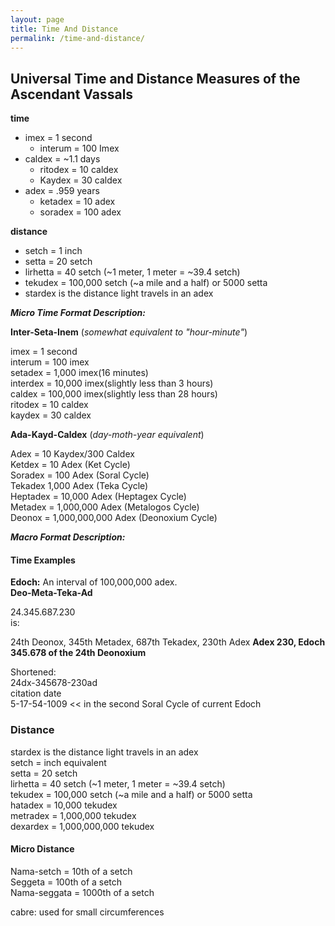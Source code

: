 ```yaml
---
layout: page
title: Time And Distance
permalink: /time-and-distance/
---
```


## Universal Time and Distance Measures of the Ascendant Vassals

**time**<br>
- imex = 1 second
    - interum = 100 Imex
- caldex = ~1.1 days
    - ritodex = 10 caldex
    - Kaydex = 30 caldex
- adex = .959 years
    - ketadex = 10 adex
    - soradex = 100 adex
    
**distance**<br>
- setch = 1 inch
- setta = 20 setch
- lirhetta = 40 setch (~1 meter, 1 meter = ~39.4 setch)
- tekudex = 100,000 setch (~a mile and a half) or 5000 setta
- stardex is the distance light travels in an adex

_**Micro Time Format Description:**_<br>

**Inter-Seta-Inem** (_somewhat equivalent to "hour-minute"_)

imex = 1 second<br>
interum = 100 imex<br>
setadex = 1,000 imex(16 minutes)<br>
interdex = 10,000 imex(slightly less than 3 hours)<br>
caldex = 100,000 imex(slightly less than 28 hours)<br>
ritodex = 10 caldex<br>
kaydex = 30 caldex<br>

**Ada-Kayd-Caldex** (_day-moth-year equivalent_)

Adex = 10 Kaydex/300 Caldex<br>
Ketdex = 10 Adex (Ket Cycle)<br>
Soradex = 100 Adex (Soral Cycle)<br>
Tekadex 1,000 Adex (Teka Cycle)<br>
Heptadex = 10,000 Adex (Heptagex Cycle)<br>
Metadex = 1,000,000 Adex (Metalogos Cycle)<br>
Deonox = 1,000,000,000 Adex (Deonoxium Cycle)<br>

_**Macro Format Description:**_ <br>

#### Time Examples

**Edoch:** An interval of 100,000,000 adex.<br>
**Deo-Meta-Teka-Ad**<br>

24.345.687.230<br>
is:<br>

24th Deonox, 345th Metadex, 687th Tekadex, 230th Adex **Adex 230, Edoch 345.678 of the 24th Deonoxium**

Shortened:<br>
24dx-345678-230ad<br>
citation date<br>
5-17-54-1009 << in the second Soral Cycle of current Edoch<br>

### Distance

stardex is the distance light travels in an adex<br>
setch = inch equivalent<br>
setta = 20 setch<br>
lirhetta = 40 setch (~1 meter, 1 meter = ~39.4 setch)<br>
tekudex = 100,000 setch (~a mile and a half) or 5000 setta<br>
hatadex = 10,000 tekudex<br>
metradex = 1,000,000 tekudex<br>
dexardex = 1,000,000,000 tekudex<br>

#### Micro Distance

Nama-setch = 10th of a setch<br>
Seggeta = 100th of a setch<br>
Nama-seggata = 1000th of a setch<br>

cabre: used for small circumferences<br>

